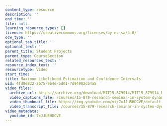 ```yaml
---
content_type: resource
description: ''
end_time: ''
file: null
learning_resource_types: []
license: https://creativecommons.org/licenses/by-nc-sa/4.0/
ocw_type: ''
optional_tab_title: ''
optional_text: ''
parent_title: Student Projects
parent_type: CourseSection
related_resources_text: ''
resource_index_text: ''
resourcetype: Video
start_time: ''
title: Maximum Likelihood Estimation and Confidence Intervals
uid: 4fd8e822-2675-eb4e-5d01-7d94982cb4a5
video_files:
  archive_url: https://archive.org/download/MIT15.879S14/MIT15_879S14_Maximum_Likelihood_Est_300k.mp4
  video_captions_file: /courses/15-879-research-seminar-in-system-dynamics-spring-2014/959e6179e358557ea3e9d713670effc5_7xJJU5HDCVE.vtt
  video_thumbnail_file: https://img.youtube.com/vi/7xJJU5HDCVE/default.jpg
  video_transcript_file: /courses/15-879-research-seminar-in-system-dynamics-spring-2014/3cb84ff38019cbc7dceaa106db830c33_7xJJU5HDCVE.pdf
video_metadata:
  youtube_id: 7xJJU5HDCVE
---
```

